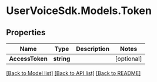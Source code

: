 # UserVoiceSdk.Models.Token
## Properties

Name | Type | Description | Notes
------------ | ------------- | ------------- | -------------
**AccessToken** | **string** |  | [optional] 

[[Back to Model list]](../README.md#documentation-for-models) [[Back to API list]](../README.md#documentation-for-api-endpoints) [[Back to README]](../README.md)

